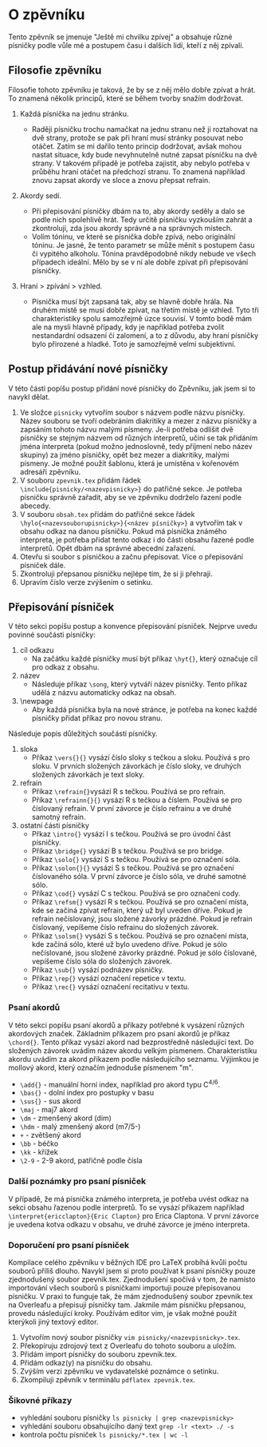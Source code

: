 # O zpěvníku
Tento zpěvník se jmenuje "Ještě mi chvilku zpívej" a obsahuje různé písničky podle vůle mé a postupem času i dalších lidí, kteří z něj zpívali.

## Filosofie zpěvníku
Filosofie tohoto zpěvníku je taková, že by se z něj mělo dobře zpívat a hrát. To znamená několik principů, které se během tvorby snažím dodržovat.

1. Každá písnička na jednu stránku.
    - Raději písničku trochu namačkat na jednu stranu než ji roztahovat na dvě strany, protože se pak při hraní musí stránky posouvat nebo otáčet. Zatím se mi dařilo tento princip dodržovat, avšak mohou nastat situace, kdy bude nevyhnutelně nutné zapsat písničku na dvě strany. V takovém případě je potřeba zajistit, aby nebylo potřeba v průběhu hraní otáčet na předchozí stranu. To znamená například znovu zapsat akordy ve sloce a znovu přepsat refrain.

2. Akordy sedí.
    - Při přepisování písničky dbám na to, aby akordy seděly a dalo se podle nich spolehlivě hrát. Tedy určitě písničku vyzkouším zahrát a zkontroluji, zda jsou akordy správné a na správných místech.
    - Volím tóninu, ve které se písnička dobře zpívá, nebo originální tóninu. Je jasné, že tento parametr se může měnit s postupem času či vypitého alkoholu. Tónina pravděpodobně nikdy nebude ve všech případech ideální. Mělo by se v ní ale dobře zpívat při přepisování písničky.
    
3. Hraní > zpívání > vzhled.
    - Písnička musí být zapsaná tak, aby se hlavně dobře hrála. Na druhém místě se musí dobře zpívat, na třetím místě je vzhled. Tyto tři charakteristiky spolu samozřejmě úzce souvisí. V tomto bodě mám ale na mysli hlavně případy, kdy je například potřeba zvolit nestandardní odsazení či zalomení, a to z důvodu, aby hraní písničky bylo přirozené a hladké. Toto je samozřejmě velmi subjektivní.
    
## Postup přidávání nové písničky
V této části popíšu postup přidání nové písničky do Zpěvníku, jak jsem si to navykl dělat.

1. Ve složce `pisnicky` vytvořím soubor s názvem podle názvu písničky. Název souboru se tvoří odebráním diakritiky a mezer z názvu písničky a zapsáním tohoto názvu malými písmeny. Je-li potřeba odlišit dvě písničky se stejným názvem od různých interpretů, učiní se tak přidáním jména interpreta (pokud možno jednoslovně, tedy příjmení nebo název skupiny) za jméno písničky, opět bez mezer a diakritiky, malými písmeny. Je možné použít šablonu, která je umístěna v kořenovém adresáři zpěvníku.
2. V souboru `zpevnik.tex` přidám řádek `\include{pisnicky/<nazevpisnicky>}` do patřičné sekce. Je potřeba písničku správně zařadit, aby se ve zpěvníku dodrželo řazení podle abecedy.
3. V souboru `obsah.tex` přidám do patřičné sekce řádek `\hylo{<nazevsouborupisnicky>}{<název písničky>}` a vytvořím tak v obsahu odkaz na danou písničku. Pokud má písnička známého interpreta, je potřeba přidat tento odkaz i do části obsahu řazené podle interpretů. Opět dbám na správné abecední zařazení.
4. Otevřu si soubor s písničkou a začnu přepisovat. Více o přepisování písniček dále.
5. Zkontroluji přepsanou písničku nejlépe tím, že si ji přehraji.
6. Upravím číslo verze zvýšením o setinku.

## Přepisování písniček
V této sekci popíšu postup a konvence přepisování písniček. Nejprve uvedu povinné součásti písničky:

1. cíl odkazu
    - Na začátku každé písničky musí být příkaz `\hyt{}`, který označuje cíl pro odkaz z obsahu.
2. název
    - Následuje příkaz `\song`, který vytváří název písničky. Tento příkaz udělá z názvu automaticky odkaz na obsah.
3. \newpage
    - Aby každá písnička byla na nové stránce, je potřeba na konec každé písničky přidat příkaz pro novou stranu.    

Následuje popis důležitých součástí písničky.

1. sloka
    - Příkaz `\vers{}{}` vysází číslo sloky s tečkou a sloku. Používá s pro sloku. V prvních složených závorkách je číslo sloky, ve druhých složených závorkách je text sloky.
2. refrain
    - Příkaz `\refrain{}`vysází R s tečkou. Používá se pro refrain.
    - Příkaz `\refrainn{}{}` vysází R s tečkou a číslem. Používá se pro číslovaný refrain. V první závorce je číslo refrainu a ve druhé samotný refrain.
3. ostatní části písničky
    - Přkaz `\intro{}` vysází I s tečkou. Používá se pro úvodní část písničky.
    - Příkaz `\bridge{}` vysází B s tečkou. Používá se pro bridge.
    - Příkaz `\solo{}` vysází S s tečkou. Používá se pro označení sóla.
    - Příkaz `\solon{}{}` vysází S s tečkou. Používá se pro označení číslovaného sóla. V první závorce je číslo sóla, ve druhé samotné sólo.
    - Příkaz `\cod{}` vysází C s tečkou. Používá se pro označení cody.
    - Příkaz `\refsm{}` vysází R s tečkou. Používá se pro označení místa, kde se začíná zpívat refrain, který už byl uveden dříve. Pokud je refrain nečíslovaný, jsou složené závorky prázdné. Pokud je refrain číslovaný, vepíšeme číslo refrainu do složených závorek.
    - Příkaz `\solsm{}` vysází S s tečkou. Používá se pro označení místa, kde začíná sólo, které už bylo uvedeno dříve. Pokud je sólo nečíslované, jsou složené závorky prázdné. Pokud je sólo číslované, vepíšeme číslo sóla do složených závorek.
    - Příkaz `\sub{}` vysází podnázev písničky.
    - Příkaz `\rep{}` vysází označení repetice v textu.
    - Příkaz `\rec{}` vysází označení recitativu v textu.
    
### Psaní akordů
V této sekci popíšu psaní akordů a příkazy potřebné k vysázení různých akordových značek. Základním příkazem pro psaní akordů je příkaz `\chord{}`. Tento příkaz vysází akord nad bezprostředně následující text. Do složených závorek uvádím název akordu velkým písmenem. Charakteristiku akordu uvádím za akord příkazem podle následujícího seznamu. Výjimkou je mollový akord, který označím jednoduše písmenem "m".
- `\add{}` - manuální horní index, například pro akord typu C<sup>4/6</sup>.
- `\bas{}` - dolní index pro postupky v basu
- `\sus{}` - sus akord
- `\maj` - maj7 akord
- `\dm` - zmenšený akord (dim)
- `\hdm` - malý zmenšený akord (m7/5-)
- `+` - zvětšený akord
- `\bb` - béčko
- `\kk` - křížek
- `\2-9` - 2-9 akord, patřičně podle čísla

### Další poznámky pro psaní písniček
V případě, že má písnička známého interpreta, je potřeba uvést odkaz na sekci obsahu řazenou podle interpretů. To se vysází příkazem například `\interpret{ericclapton}{Eric Clapton}` pro Erica Claptona. V první závorce je uvedena kotva odkazu v obsahu, ve druhé závorce je jméno interpreta.

### Doporučení pro psaní písniček
Kompilace celého zpěvníku v běžných IDE pro LaTeX probíhá kvůli počtu souborů příliš dlouho. Navykl jsem si proto používat k psaní písničky pouze zjednodušený soubor zpevnik.tex. Zjednodušení spočívá v tom, že namísto importování všech souborů s písničkami importuji pouze přepisovanou písničku. V praxi to funguje tak, že mám zjednodušený soubor zpevnik.tex na Overleafu a přepisuji písničky tam. Jakmile mám písničku přepsanou, provedu následující kroky. Používám editor vim, je však možné použít kterýkoli jiný textový editor.

1. Vytvořím nový soubor písničky `vim pisnicky/<nazevpisnicky>.tex`.
2. Překopíruju zdrojový text z Overleafu do tohoto souboru a uložím.
3. Přidám import písničky do souboru zpevnik.tex.
4. Přidám odkaz(y) na písničku do obsahu.
5. Zvýším verzi zpěvníku ve vydavatelské poznámce o setinku.
6. Zkompiluji zpěvník v terminálu `pdflatex zpevnik.tex`.

### Šikovné příkazy
- vyhledání souboru písničky `ls pisnicky | grep <nazevpisnicky>`
- vyhledání souboru obsahujícího daný text `grep -lr <text> ./ -s`
- kontrola počtu písniček `ls pisnicky/*.tex | wc -l`
